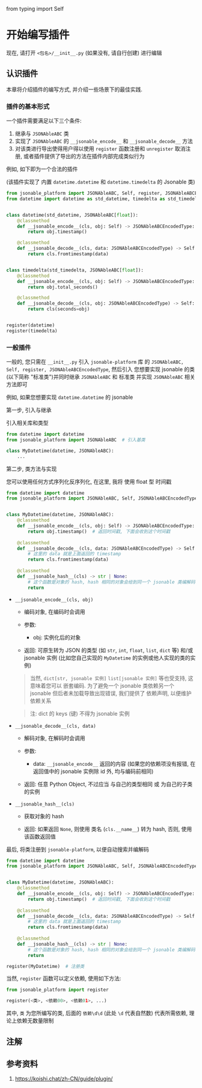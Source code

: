 from typing import Self

# 开始编写插件
现在, 请打开 `<包名>/__init__.py` (如果没有, 请自行创建) 进行编辑

## 认识插件
本章将介绍插件的编写方式, 并介绍一些场景下的最佳实践.

### 插件的基本形式
一个插件需要满足以下三个条件:
1. 继承与 `JSONAbleABC` 类
2. 实现了 `JSONAbleABC` 的 `__jsonable_encode__` 和 `__jsonable_decode__` 方法
3. 对该类进行导出使得用户得以使用 `register` 函数注册和 `unregister` 取消注册, 或者插件提供了导出的方法在插件内部完成类似行为

例如, 如下即为一个合法的插件 <br>

[//]: # (~~JetBrains 的 LanguageTools 报了奇奇怪怪的错: "动词的修饰一般为‘形容词（副词）+地+动词’。您的意思是否是：合法地插", Koishi 群友 &#40;1096694717@qq.com&#41; 想让我试试: 非法地插~~ <br>)
(该插件实现了 内置 `datetime.datetime` 和 `datetime.timedelta` 的 Jsonable 类)

```python
from jsonable_platform import JSONAbleABC, Self, register, JSONAbleABCEncodedType
from datetime import datetime as std_datetime, timedelta as std_timedelta


class datetime(std_datetime, JSONAbleABC[float]):
    @classmethod
    def __jsonable_encode__(cls, obj: Self) -> JSONAbleABCEncodedType:
        return obj.timestamp()

    @classmethod
    def __jsonable_decode__(cls, data: JSONAbleABCEncodedType) -> Self:
        return cls.fromtimestamp(data)


class timedelta(std_timedelta, JSONAbleABC[float]):
    @classmethod
    def __jsonable_encode__(cls, obj: Self) -> JSONAbleABCEncodedType:
        return obj.total_seconds()

    @classmethod
    def __jsonable_decode__(cls, obj: JSONAbleABCEncodedType) -> Self:
        return cls(seconds=obj)


register(datetime)
register(timedelta)
```

### 一般插件
一般的, 您只需在 `__init__.py` 引入 `jsonable-platform` 库 的 `JSONAbleABC, Self, register, JSONAbleABCEncodedType`, 然后引入 您想要实现 jsonable 的类 (以下简称 "标准类")并同时继承 `JSONAbleABC` 和 标准类 并实现 `JSONAbleABC` 相关方法即可 

例如, 如果您想要实现 `datetime.datetime` 的 jsonable

第一步, 引入与继承

引入相关库和类型
```python
from datetime import datetime
from jsonable_platform import JSONAbleABC  # 引入基类

class MyDatetime(datetime, JSONAbleABC):
    ...
```

第二步, 类方法与实现

您可以使用任何方式序列化反序列化, 在这里, 我将 使用 float 型 时间戳
```python
from datetime import datetime
from jsonable_platform import JSONAbleABC, Self, JSONAbleABCEncodedType  # 引入类型


class MyDatetime(datetime, JSONAbleABC):
    @classmethod
    def __jsonable_encode__(cls, obj: Self) -> JSONAbleABCEncodedType:
        return obj.timestamp()  # 返回时间戳, 下面会收到这个时间戳
    
    @classmethod
    def __jsonable_decode__(cls, data: JSONAbleABCEncodedType) -> Self:
        # 这里的 data 就是上面返回的 timestamp
        return cls.fromtimestamp(data)
    
    @classmethod
    def __jsonable_hash__(cls) -> str | None:
        # 这个函数是对象的 hash, hash 相同的对象会给到同一个 jsonable 类编解码
        return 
```
* `__jsonable_encode__(cls, obj)`
    * 编码对象, 在编码时会调用
     
    * 参数:
      * obj: 实例化后的对象
    
    * 返回: 可原生转为 JSON 的类型 (如 `str`, `int`, `float`, `list`, `dict` 等) 和/或 jsonable 实例 (比如您自己实现的 `MyDatetime` 的实例或他人实现的类的实例)
    > 当然, `dict[str, jsonable 实例]` `list[jsonable 实例]` 等也受支持, 这意味着您可以 嵌套编码. 为了避免一个 jsonable 类依赖另一个 jsonable 但后者未加载导致出现错误, 我们提供了 依赖声明, 以便维护依赖关系

    > 注: dict 的 keys (键) 不得为 jsonable 实例
* `__jsonable_decode__(cls, data)`
    * 解码对象, 在解码时会调用
     
    * 参数:
      * data: `__jsonable_encode__` 返回的内容 (如果您的依赖项没有报错, 在返回值中的 jsonable 实例除 id 外, 均与编码前相同)
    
    * 返回: 任意 Python Object, 不过应当 与自己的类型相同 或 为自己的子类的实例
* `__jsonable_hash__(cls)`
    * 获取对象的 hash

    * 返回: 如果返回 `None`, 则使用 类名 (`cls.__name__`) 转为 hash, 否则, 使用 该函数返回值

最后, 将类注册到 `jsonable-platform`, 以便自动搜索并编解码

```python
from datetime import datetime
from jsonable_platform import JSONAbleABC, Self, JSONAbleABCEncodedType, register  # 引入注册器


class MyDatetime(datetime, JSONAbleABC):
    @classmethod
    def __jsonable_encode__(cls, obj: Self) -> JSONAbleABCEncodedType:
        return obj.timestamp()  # 返回时间戳, 下面会收到这个时间戳
    
    @classmethod
    def __jsonable_decode__(cls, data: JSONAbleABCEncodedType) -> Self:
        # 这里的 data 就是上面返回的 timestamp
        return cls.fromtimestamp(data)
    
    @classmethod
    def __jsonable_hash__(cls) -> str | None:
        # 这个函数是对象的 hash, hash 相同的对象会给到同一个 jsonable 类编解码
        return 

register(MyDatetime)  # 注册类
```

当然, `register` 函数可以定义依赖, 使用如下方法:
```python
from jsonable_platform import register

register(<类>, <依赖00>, <依赖01>, ...)
```
其中, `类` 为您所编写的类, 后面的 `依赖\d\d` (此处 `\d` 代表自然数) 代表所需依赖, 理论上依赖无数量限制

## 注解


## 参考资料
1. <https://koishi.chat/zh-CN/guide/plugin/>
